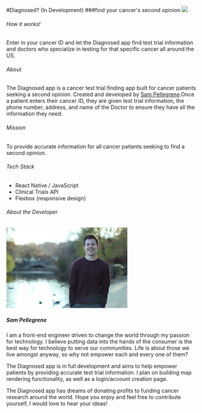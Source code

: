 #Diagnosed? (In Development)
###find your cancer's second opinion
![](cancergif.gif)

###### How it works!
Enter in your cancer ID and let the Diagnosed app find test trial information and doctors who specialize in testing for that specific cancer all around the US.

###### About
The Diagnosed app is a cancer test trial finding app built for cancer patients seeking a second opinion. Created and developed by [Sam Pellegrene](http://sammypelly.com/).Once a patient enters their cancer ID, they are given test trial information, the phone number, address, and name of the Doctor to ensure they have all the information they need.

###### Mission
To provide accurate information for all cancer patients seeking to find a second opinion.

###### Tech Stack

* React Native / JavaScript
* Clinical Trials API
* Flexbox (responsive design)


###### About the Developer
![](personal.JPG)

##### Sam Pellegrene

I am a front-end engineer driven to change the world through my passion for technology. I believe putting data into the hands of the consumer is the best way for technology to serve our communities. Life is about those we live amongst anyway, so why not empower each and every one of them?

The Diagnosed app is in full development and aims to help empower patients by providing accurate test trial information. I plan on building map rendering functionality, as well as a login/account creation page.

The Diagnosed app has dreams of donating profits to funding cancer research around the world. Hope you enjoy and feel free to contribute yourself, I would love to hear your ideas!
